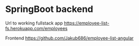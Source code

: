# SpringBoot backend

Url to working fullstack app
https://employee-list-fs.herokuapp.com/employees

Frontend https://github.com/Jakub686/employee-list-angular
